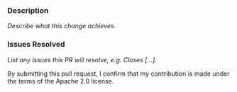 ### Description
_Describe what this change achieves._

### Issues Resolved
_List any issues this PR will resolve, e.g. Closes [...]._ 

By submitting this pull request, I confirm that my contribution is made under the terms of the Apache 2.0 license.
